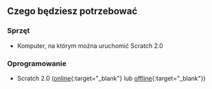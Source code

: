 ## Czego będziesz potrzebować

### Sprzęt

+ Komputer, na którym można uruchomić Scratch 2.0

### Oprogramowanie

+ Scratch 2.0 ([online](https://scratch.mit.edu/projects/editor/){:target="_blank"} lub [offline](https://scratch.mit.edu/scratch2download/){:target="_blank"})